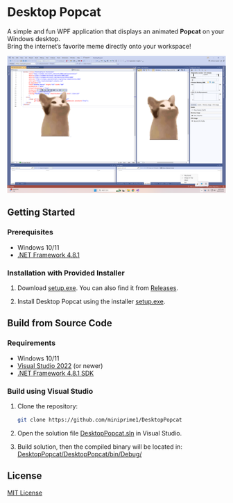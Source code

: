 # Desktop Popcat

A simple and fun WPF application that displays an animated **Popcat** on your Windows desktop.  
Bring the internet’s favorite meme directly onto your workspace!  

<p align="center">
  <img src="Screenshot.png" alt="Screenshot" width="720">
</p>

## Getting Started

### Prerequisites
- Windows 10/11
- [.NET Framework 4.8.1](https://dotnet.microsoft.com/en-us/download/dotnet-framework/net481)

### Installation with Provided Installer
1. Download [setup.exe](setup.exe). You can also find it from [Releases](https://github.com/miniprime1/DesktopPopcat/releases/tag/1.0.0).  

2. Install Desktop Popcat using the installer [setup.exe](setup.exe).


## Build from Source Code

### Requirements
- Windows 10/11
- [Visual Studio 2022](https://visualstudio.microsoft.com/vs/) (or newer)
- [.NET Framework 4.8.1 SDK](https://dotnet.microsoft.com/en-us/download/dotnet-framework/net481)

### Build using Visual Studio
1. Clone the repository:
   ```bash
   git clone https://github.com/miniprime1/DesktopPopcat
   ```

2. Open the solution file [DesktopPopcat.sln](DesktopPopcat/DesktopPopcat.sln) in Visual Studio.

3. Build solution, then the compiled binary will be located in: [DesktopPopcat/DesktopPopcat/bin/Debug/](DesktopPopcat/DesktopPopcat/bin/Debug/)

## License

[MIT License](license.txt)

